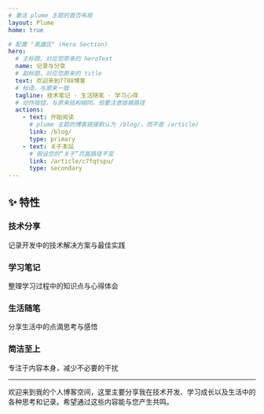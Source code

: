 ```yaml
---
# 激活 plume 主题的首页布局
layout: Plume
home: true

# 配置 "英雄区" (Hero Section)
hero:
  # 主标题，对应您原来的 heroText
  name: 记录与分享
  # 副标题，对应您原来的 title
  text: 欢迎来到7788博客
  # 标语，与原来一致
  tagline: 技术笔记 · 生活随笔 · 学习心得
  # 动作按钮，与原来结构相同，但要注意链接路径
  actions:
    - text: 开始阅读
      # plume 主题的博客链接默认为 /blog/，而不是 /article/
      link: /blog/
      type: primary
    - text: 关于本站
      # 假设您的“关于”页面路径不变
      link: /article/c7fqtspu/
      type: secondary
---
```


## ✨ 特性

<div class="features">
  <div class="feature">
    <h3>技术分享</h3>
    <p>记录开发中的技术解决方案与最佳实践</p>
  </div>
  <div class="feature">
    <h3>学习笔记</h3>
    <p>整理学习过程中的知识点与心得体会</p>
  </div>
  <div class="feature">
    <h3>生活随笔</h3>
    <p>分享生活中的点滴思考与感悟</p>
  </div>
  <div class="feature">
    <h3>简洁至上</h3>
    <p>专注于内容本身，减少不必要的干扰</p>
  </div>
</div>

---

欢迎来到我的个人博客空间，这里主要分享我在技术开发、学习成长以及生活中的各种思考和记录。希望通过这些内容能与您产生共鸣。